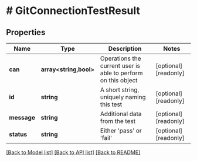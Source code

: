 # # GitConnectionTestResult

## Properties

Name | Type | Description | Notes
------------ | ------------- | ------------- | -------------
**can** | **array<string,bool>** | Operations the current user is able to perform on this object | [optional] [readonly]
**id** | **string** | A short string, uniquely naming this test | [optional] [readonly]
**message** | **string** | Additional data from the test | [optional] [readonly]
**status** | **string** | Either &#39;pass&#39; or &#39;fail&#39; | [optional] [readonly]

[[Back to Model list]](../../README.md#models) [[Back to API list]](../../README.md#endpoints) [[Back to README]](../../README.md)
